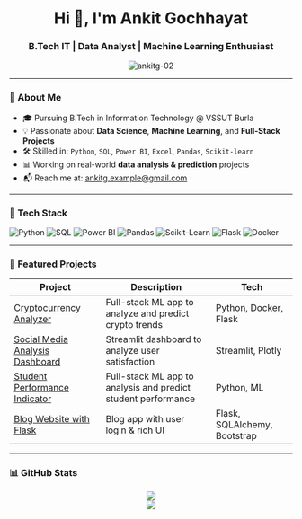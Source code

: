 <h1 align="center">Hi 👋, I'm Ankit Gochhayat</h1>
<h3 align="center">B.Tech IT | Data Analyst | Machine Learning Enthusiast</h3>

<p align="center">
  <img src="https://komarev.com/ghpvc/?username=ankitg-02&label=Profile%20views&color=0e75b6&style=flat" alt="ankitg-02" />
</p>

---

### 🚀 About Me

- 🎓 Pursuing B.Tech in Information Technology @ VSSUT Burla
- 💡 Passionate about **Data Science**, **Machine Learning**, and **Full-Stack Projects**
- 🛠️ Skilled in: `Python`, `SQL`, `Power BI`, `Excel`, `Pandas`, `Scikit-learn`
- 📊 Working on real-world **data analysis & prediction** projects
- 📬 Reach me at: [ankitg.example@gmail.com](mailto:ankit.gochhayat2004@gmail.com)

---

### 🧰 Tech Stack

![Python](https://img.shields.io/badge/-Python-3776AB?logo=python&logoColor=white&style=flat)
![SQL](https://img.shields.io/badge/-SQL-4479A1?logo=MySQL&logoColor=white&style=flat)
![Power BI](https://img.shields.io/badge/-Power%20BI-F2C811?logo=power-bi&logoColor=black&style=flat)
![Pandas](https://img.shields.io/badge/-Pandas-150458?logo=pandas&logoColor=white&style=flat)
![Scikit-Learn](https://img.shields.io/badge/-Scikit--Learn-F7931E?logo=scikit-learn&logoColor=white&style=flat)
![Flask](https://img.shields.io/badge/-Flask-000000?logo=flask&logoColor=white&style=flat)
![Docker](https://img.shields.io/badge/-Docker-2496ED?logo=docker&logoColor=white&style=flat)

---

### 📌 Featured Projects

| Project | Description | Tech |
|--------|-------------|------|
| [Cryptocurrency Analyzer](https://github.com/ankitg-02/CryptoCurrency-Analysis) | Full-stack ML app to analyze and predict crypto trends | Python, Docker, Flask |
| [Social Media Analysis Dashboard](https://github.com/ankitg-02/Social-Media) | Streamlit dashboard to analyze user satisfaction | Streamlit, Plotly |
| [Student Performance Indicator](https://github.com/ankitg-02/Social-Media) | Full-stack ML app to analysis and predict student performance | Python, ML |
| [Blog Website with Flask](https://github.com/ankitg-02/FLASK/tree/main/Project2) | Blog app with user login & rich UI | Flask, SQLAlchemy, Bootstrap |

---

### 📊 GitHub Stats

<p align="center">
  <img src="https://github-readme-stats.vercel.app/api?username=ankitg-02&show_icons=true&theme=radical" />
  <br/>
  <img src="https://github-readme-streak-stats.herokuapp.com/?user=ankitg-02&theme=radical" />
</p>

